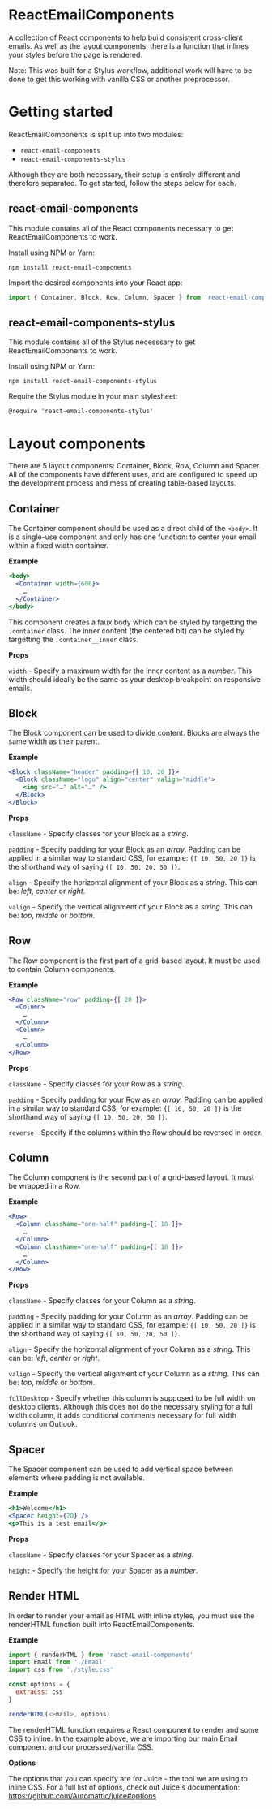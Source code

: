 # ReactEmailComponents
A collection of React components to help build consistent cross-client emails. As well as the layout components, there is a function that inlines your styles before the page is rendered.

Note: This was built for a Stylus workflow, additional work will have to be done to get this working with vanilla CSS or another preprocessor.

# Getting started
ReactEmailComponents is split up into two modules:
- `react-email-components`
- `react-email-components-stylus`

Although they are both necessary, their setup is entirely different and therefore separated. To get started, follow the steps below for each.

## react-email-components
This module contains all of the React components necessary to get ReactEmailComponents to work.

Install using NPM or Yarn:
```
npm install react-email-components
```

Import the desired components into your React app:
```js
import { Container, Block, Row, Column, Spacer } from 'react-email-components'
```

## react-email-components-stylus
This module contains all of the Stylus necesssary to get ReactEmailComponents to work.

Install using NPM or Yarn:
```
npm install react-email-components-stylus
```

Require the Stylus module in your main stylesheet:
```stylus
@require 'react-email-components-stylus'
```

# Layout components
There are 5 layout components: Container, Block, Row, Column and Spacer. All of the components have different uses, and are configured to speed up the development process and mess of creating table-based layouts.

## Container
The Container component should be used as a direct child of the `<body>`. It is a single-use component and only has one function: to center your email within a fixed width container.

**Example**
```jsx
<body>
  <Container width={600}>
    …
  </Container>
</body>
```

This component creates a faux body which can be styled by targetting the `.container` class. The inner content (the centered bit) can be styled by targetting the `.container__inner` class.

**Props**

`width` - Specify a maximum width for the inner content as a *number*. This width should ideally be the same as your desktop breakpoint on responsive emails.

## Block
The Block component can be used to divide content. Blocks are always the same width as their parent.

**Example**
```jsx
<Block className="header" padding={[ 10, 20 ]}>
  <Block className="logo" align="center" valign="middle">
    <img src="…" alt="…" />
  </Block>
</Block>
```

**Props**

`className` - Specify classes for your Block as a *string*.

`padding` - Specify padding for your Block as an *array*. Padding can be applied in a similar way to standard CSS, for example: `{[ 10, 50, 20 ]}` is the shorthand way of saying `{[ 10, 50, 20, 50 ]}`.

`align` - Specify the horizontal alignment of your Block as a *string*. This can be: *left*, *center* or *right*.

`valign` - Specify the vertical alignment of your Block as a *string*. This can be: *top*, *middle* or *bottom*.

## Row
The Row component is the first part of a grid-based layout. It must be used to contain Column components.

**Example**
```jsx
<Row className="row" padding={[ 20 ]}>
  <Column>
    …
  </Column>
  <Column>
    …
  </Column>
</Row>
```

**Props**

`className` - Specify classes for your Row as a *string*.

`padding` - Specify padding for your Row as an *array*. Padding can be applied in a similar way to standard CSS, for example: `{[ 10, 50, 20 ]}` is the shorthand way of saying `{[ 10, 50, 20, 50 ]}`.

`reverse` - Specify if the columns within the Row should be reversed in order.

## Column
The Column component is the second part of a grid-based layout. It must be wrapped in a Row.

**Example**
```jsx
<Row>
  <Column className="one-half" padding={[ 10 ]}>
    …
  </Column>
  <Column className="one-half" padding={[ 10 ]}>
    …
  </Column>
</Row>
```

**Props**

`className` - Specify classes for your Column as a *string*.

`padding` - Specify padding for your Column as an *array*. Padding can be applied in a similar way to standard CSS, for example: `{[ 10, 50, 20 ]}` is the shorthand way of saying `{[ 10, 50, 20, 50 ]}`.

`align` - Specify the horizontal alignment of your Column as a *string*. This can be: *left*, *center* or *right*.

`valign` - Specify the vertical alignment of your Column as a *string*. This can be: *top*, *middle* or *bottom*.

`fullDesktop` - Specify whether this column is supposed to be full width on desktop clients. Although this does not do the necessary styling for a full width column, it adds conditional comments necessary for full width columns on Outlook.

## Spacer
The Spacer component can be used to add vertical space between elements where padding is not available.

**Example**
```jsx
<h1>Welcome</h1>
<Spacer height={20} />
<p>This is a test email</p>
```

**Props**

`className` - Specify classes for your Spacer as a *string*.

`height` - Specify the height for your Spacer as a *number*.

## Render HTML
In order to render your email as HTML with inline styles, you must use the renderHTML function built into ReactEmailComponents.

**Example**
```js
import { renderHTML } from 'react-email-components'
import Email from './Email'
import css from './style.css'

const options = {
  extraCss: css
}

renderHTML(<Email>, options)
```

The renderHTML function requires a React component to render and some CSS to inline. In the example above, we are importing our main Email component and our processed/vanilla CSS.

**Options**

The options that you can specify are for Juice - the tool we are using to inline CSS. For a full list of options, check out Juice's documentation: https://github.com/Automattic/juice#options
